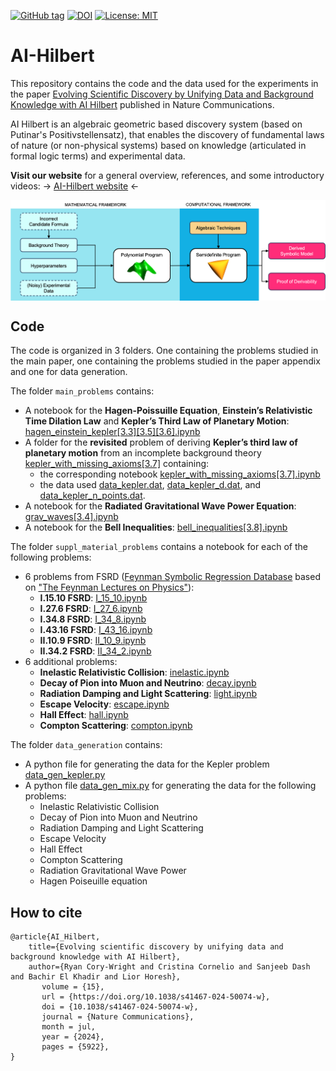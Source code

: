 [![GitHub tag](https://img.shields.io/github/tag/IBM/AI-Hilbert.svg)](https://GitHub.com/IBM/AI-Hilbert/tags/)
[![DOI](https://zenodo.org/badge/791611893.svg)](https://zenodo.org/badge/latestdoi/791611893)
[![License: MIT](https://img.shields.io/badge/License-MIT-yellow.svg)](https://opensource.org/licenses/MIT)

# AI-Hilbert
This repository contains the code and the data used for the experiments in the paper [Evolving Scientific Discovery by Unifying Data and
Background Knowledge with AI Hilbert](https://nature.com/articles/s41467-024-50074-w) published in Nature Communications.


AI Hilbert is an algebraic geometric based discovery system (based on Putinar's Positivstellensatz), that enables the discovery of fundamental laws of nature (or non-physical systems) based on knowledge (articulated in formal logic terms) and experimental data.

**Visit our website** for a general overview, references, and some introductory videos: &rarr; [AI-Hilbert website](https://ai-hilbert.github.io) &larr;

<p align="center"> <img align="center" src="figures/system_high_level.png" alt="system overview"/> </p> 


## Code

The code is organized in 3 folders. One containing the problems studied in the main paper, one containing the problems studied in the paper appendix and one for data generation.

The folder `main_problems` contains:
* A notebook for the **Hagen-Poissuille Equation**, **Einstein’s Relativistic Time Dilation Law** and **Kepler’s Third Law of Planetary Motion**: [hagen_einstein_kepler[3.3][3.5][3.6].ipynb](main_problems/hagen_einstein_kepler[3.3][3.5][3.6].ipynb)
* A folder for the **revisited** problem of deriving **Kepler’s third law of planetary motion** from an incomplete background theory [kepler_with_missing_axioms[3.7]](main_problems/kepler_with_missing_axioms[3.7]) containing:
  * the corresponding notebook [kepler_with_missing_axioms[3.7].ipynb](main_problems/kepler_with_missing_axioms[3.7]/kepler_with_missing_axioms[3.7].ipynb)
  * the data used [data_kepler.dat](main_problems/kepler_with_missing_axioms[3.7]/data_kepler.dat), [data_kepler_d.dat](main_problems/kepler_with_missing_axioms[3.7]/data_kepler_d.dat), and [data_kepler_n_points.dat](main_problems/kepler_with_missing_axioms[3.7]/data_kepler_n_points.dat).
* A notebook for the **Radiated Gravitational Wave Power Equation**: [grav_waves[3.4].ipynb](main_problems/grav_waves[3.4].ipynb)
* A notebook for the **Bell Inequalities**: [bell_inequalities[3.8].ipynb](main_problems/bell_inequalities[3.8].ipynb)

The folder `suppl_material_problems` contains a notebook for each of the following problems:
* 6 problems from FSRD ([Feynman Symbolic Regression Database](https://space.mit.edu/home/tegmark/aifeynman.html) based on ["The Feynman Lectures on Physics"](https://www.feynmanlectures.caltech.edu)):
  * **I.15.10 FSRD**: [I_15_10.ipynb](suppl_material_problems/I_15_10.ipynb)
  * **I.27.6 FSRD**: [I_27_6.ipynb](suppl_material_problems/I_15_10.ipynb)
  * **I.34.8 FSRD**: [I_34_8.ipynb](suppl_material_problems/I_15_10.ipynb)
  * **I.43.16 FSRD**: [I_43_16.ipynb](suppl_material_problems/I_15_10.ipynb)
  * **II.10.9 FSRD**: [II_10_9.ipynb](suppl_material_problems/I_15_10.ipynb)
  * **II.34.2 FSRD**: [II_34_2.ipynb](suppl_material_problems/I_15_10.ipynb)
* 6 additional problems:
  * **Inelastic Relativistic Collision**: [inelastic.ipynb](suppl_material_problems/inelastic.ipynb)
  * **Decay of Pion into Muon and Neutrino**: [decay.ipynb](suppl_material_problems/decay.ipynb)
  * **Radiation Damping and Light Scattering**: [light.ipynb](suppl_material_problems/light.ipynb)
  * **Escape Velocity**: [escape.ipynb](suppl_material_problems/escape.ipynb)
  * **Hall Effect**: [hall.ipynb](suppl_material_problems/hall.ipynb)
  * **Compton Scattering**: [compton.ipynb](suppl_material_problems/compton.ipynb)

The folder `data_generation` contains:
* A python file for generating the data for the Kepler problem [data_gen_kepler.py](data_generation/data_gen_kepler.py)
* A python file [data_gen_mix.py](data_generation/data_gen_mix.py) for generating the data for the following problems:
  *  Inelastic Relativistic Collision
  *  Decay of Pion into Muon and Neutrino
  *  Radiation Damping and Light Scattering
  *  Escape Velocity
  *  Hall Effect
  *  Compton Scattering
  *  Radiation Gravitational Wave Power
  *  Hagen Poiseuille equation

## How to cite

```
@article{AI_Hilbert,
    title={Evolving scientific discovery by unifying data and background knowledge with AI Hilbert}, 
    author={Ryan Cory-Wright and Cristina Cornelio and Sanjeeb Dash and Bachir El Khadir and Lior Horesh},
	   volume = {15},
	   url = {https://doi.org/10.1038/s41467-024-50074-w},
	   doi = {10.1038/s41467-024-50074-w},
	   journal = {Nature Communications},
	   month = jul,
	   year = {2024},
	   pages = {5922},
}
```
